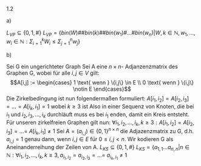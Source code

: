 1.2

a)

$L_{VP} \subseteq \{0,1,\# \}$
$L_{VP} = \left\{ bin(W)\#\#bin(k)\#\#bin(w_{1})\#\dots \# bin(w_{n}) | W,k \in \mathbb{N}, w_{1},\dots,w_{i} \in \mathbb{N}: \Sigma_{i=1}^{k} W_{i} \leq \Sigma^{n}_{j=1} w_{j}  \right\}$

b)

Sei G ein ungerichteter Graph
Sei A eine $n\times n$- Adjanzenzmatrix des Graphen G, wobei für alle $i,j \in V$ gilt: 
$$A[i,j] := \begin{cases} 1 \text{ wenn } \{i,j\} \in E \\ 0 \text{ wenn } \{i,j\} \notin E \end{cases}$$
Die Zirkelbedingung ist nun folgendermaßen formuliert:
$A[i_{1},i_{2}] = A[i_{2},i_{3}] = \dots = A[i_{k},i_{1}] = 1$ wobei $k \geq 3$ ist
Also in einer Sequenz von Knoten, die bei $i_1$ und $i_2,i_3,\dots,i_{k}$ durchläuft muss es bei $i_{1}$ enden, damit ein Kreis entsteht.
Für unseren zirkelfreien Graphen gilt nun:
$\forall i_{1},i_{2},\dots,i_{k}, k \geq 3:A[i_{1},i_{2}] = A[i_{2},i_{3}] = \dots = \ A[i_{k},i_{1}] \neq 1$
Sei $A = (a_{i,j}) \in \{0,1\}^{n\times n}$ die Adjazenzmatrix zu G, d.h. $a_{i,j} = 1$ genau dann, wenn ${i,j} \in E$ für $0 \leq i,j< n$. Wir kodieren G als Aneinanderreihung der Zeilen von A.
$L_{KS} \subseteq \{0,1,\# \}$
$L_{KS} = \{a_{1,1}\dots a_{n,n} |n \in \mathbb{N}: \forall i_{1},i_{2},\dots,i_{k}, k \geq 3,a_{i_{1},i_{2}} = a_{i_{2},i_{3}} = \dots = \ a_{i_{k},i_{1}} \neq 1$